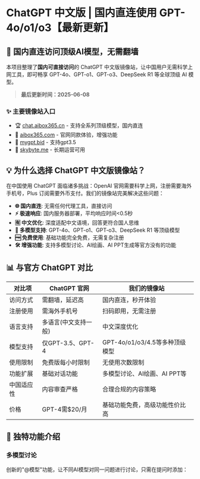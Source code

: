 # ChatGPT 中文版 | 国内直连使用 GPT-4o/o1/o3【最新更新】


## 🚀 国内直连访问顶级AI模型，无需翻墙

本项目整理了**国内可直接访问**的 ChatGPT 中文版镜像站，让中国用户无需科学上网工具，即可畅享 GPT-4o、GPT-o1、GPT-o3、DeepSeek R1 等全球顶级 AI 模型。

> **最后更新时间：2025-06-08**

### ✨ 主要镜像站入口

- 🏆 [chat.aibox365.cn](https://chat.aibox365.cn) - 支持全系列顶级模型，国内直连
- 🥇 [aibox365.com](https://aibox365.com) - 官网同款体验，增强功能
- 🥈 [mygpt.bid](https://uuu.mygpt.bid) - 支持gpt3.5
- 🥉 [skybyte.me](https://cgs.skybyte.me) - 长期运营可用

## 💡 为什么选择 ChatGPT 中文版镜像站？

在中国使用 ChatGPT 面临诸多挑战：OpenAI 官网需要科学上网，注册需要海外手机号，Plus 订阅需要外币支付。我们的镜像站完美解决这些问题：

- **🌐 国内直连**: 无需任何代理工具，直接访问
- **⚡ 极速响应**: 国内服务器部署，平均响应时间<0.5秒
- **🈶 中文优化**: 深度适配中文语境，回答更符合国人思维
- **🔄 多模型支持**: GPT-4o、GPT-o1、GPT-o3、DeepSeek R1 等顶级模型
- **🆓 免费使用**: 基础功能完全免费，无需复杂注册
- **🛠️ 增强功能**: 支持多模型讨论、AI绘画、AI PPT生成等官方没有的功能

## 📊 与官方 ChatGPT 对比

| 对比项 | ChatGPT 官网 | 我们的镜像站 |
|-------|------------|------------|
| 访问方式 | 需翻墙，延迟高 | 国内直连，秒开体验 |
| 注册使用 | 需海外手机号 | 扫码即用，无需注册 |
| 语言支持 | 多语言(中文支持一般) | 中文深度优化 |
| 模型支持 | 仅GPT-3.5、GPT-4 | GPT-4o/o1/o3/4.5等多种顶级模型 |
| 使用限制 | 免费版每小时限制 | 无使用次数限制 |
| 功能扩展 | 基础对话功能 | 多模型讨论、AI绘画、AI PPT等 |
| 中国适应性 | 内容审查严格 | 合理合规的内容策略 |
| 价格 | GPT-4需$20/月 | 基础功能免费，高级功能性价比高 |

## 🌟 独特功能介绍

### 多模型讨论

创新的"@模型"功能，让不同AI模型对同一问题进行讨论，只需在提问时添加：
